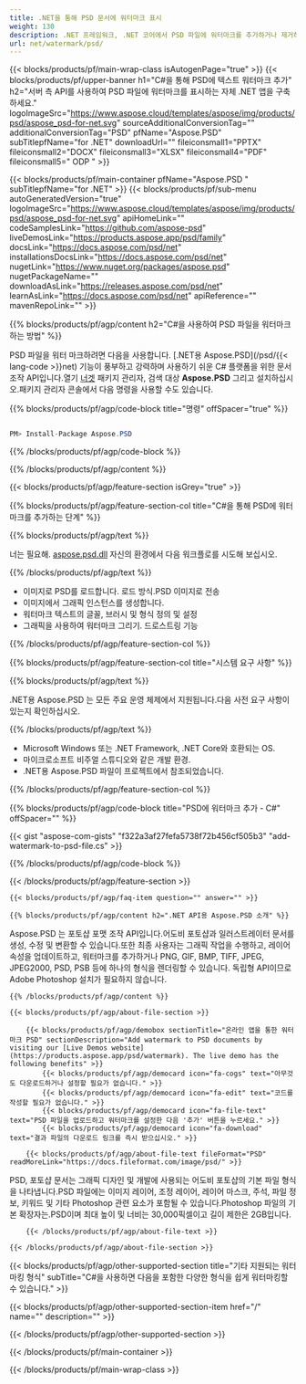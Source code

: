 ```yaml
---
title: .NET을 통해 PSD 문서에 워터마크 표시
weight: 130
description: .NET 프레임워크, .NET 코어에서 PSD 파일에 워터마크를 추가하거나 제거하는 C# 소스 코드입니다.
url: net/watermark/psd/
---
```


{{< blocks/products/pf/main-wrap-class isAutogenPage="true" >}}
{{< blocks/products/pf/upper-banner h1="C#을 통해 PSD에 텍스트 워터마크 추가" h2="서버 측 API를 사용하여 PSD 파일에 워터마크를 표시하는 자체 .NET 앱을 구축하세요." logoImageSrc="https://www.aspose.cloud/templates/aspose/img/products/psd/aspose_psd-for-net.svg" sourceAdditionalConversionTag="" additionalConversionTag="PSD" pfName="Aspose.PSD" subTitlepfName="for .NET" downloadUrl="" fileiconsmall1="PPTX" fileiconsmall2="DOCX" fileiconsmall3="XLSX" fileiconsmall4="PDF" fileiconsmall5=" ODP " >}}

{{< blocks/products/pf/main-container pfName="Aspose.PSD " subTitlepfName="for .NET" >}}
{{< blocks/products/pf/sub-menu autoGeneratedVersion="true" logoImageSrc="https://www.aspose.cloud/templates/aspose/img/products/psd/aspose_psd-for-net.svg" apiHomeLink="" codeSamplesLink="https://github.com/aspose-psd" liveDemosLink="https://products.aspose.app/psd/family" docsLink="https://docs.aspose.com/psd/net" installationsDocsLink="https://docs.aspose.com/psd/net" nugetLink="https://www.nuget.org/packages/aspose.psd" nugetPackageName="" downloadAsLink="https://releases.aspose.com/psd/net" learnAsLink="https://docs.aspose.com/psd/net" apiReference="" mavenRepoLink="" >}}

{{% blocks/products/pf/agp/content h2="C#을 사용하여 PSD 파일을 워터마크하는 방법" %}}

 PSD 파일을 워터 마크하려면 다음을 사용합니다.
 [.NET용 Aspose.PSD](/psd/{{< lang-code >}}net) 
 기능이 풍부하고 강력하며 사용하기 쉬운 C# 플랫폼을 위한 문서 조작 API입니다.열기
 [너겟](https://www.nuget.org/packages/aspose.psd) 
 패키지 관리자, 검색 대상
 **Aspose.PSD** 
 그리고 설치하십시오.패키지 관리자 콘솔에서 다음 명령을 사용할 수도 있습니다.

{{% blocks/products/pf/agp/code-block title="명령" offSpacer="true" %}}

```cs

PM> Install-Package Aspose.PSD

```

{{% /blocks/products/pf/agp/code-block %}}

{{% /blocks/products/pf/agp/content %}}

{{< blocks/products/pf/agp/feature-section isGrey="true" >}}

{{% blocks/products/pf/agp/feature-section-col title="C#을 통해 PSD에 워터마크를 추가하는 단계" %}}

{{% blocks/products/pf/agp/text %}}

 너는 필요해.
 [aspose.psd.dll](https://releases.aspose.com/psd/net) 
 자신의 환경에서 다음 워크플로를 시도해 보십시오.

{{% /blocks/products/pf/agp/text %}}

+ 이미지로 PSD를 로드합니다. 로드 방식.PSD 이미지로 전송
+ 이미지에서 그래픽 인스턴스를 생성합니다.
+ 워터마크 텍스트의 글꼴, 브러시 및 형식 정의 및 설정
+ 그래픽을 사용하여 워터마크 그리기. 드로스트링 기능

{{% /blocks/products/pf/agp/feature-section-col %}}

{{% blocks/products/pf/agp/feature-section-col title="시스템 요구 사항" %}}

{{% blocks/products/pf/agp/text %}}

 .NET용 Aspose.PSD 는 모든 주요 운영 체제에서 지원됩니다.다음 사전 요구 사항이 있는지 확인하십시오.

{{% /blocks/products/pf/agp/text %}}

- Microsoft Windows 또는 .NET Framework, .NET Core와 호환되는 OS.
- 마이크로소프트 비주얼 스튜디오와 같은 개발 환경.
- .NET용 Aspose.PSD 파일이 프로젝트에서 참조되었습니다.

{{% /blocks/products/pf/agp/feature-section-col %}}

{{% blocks/products/pf/agp/code-block title="PSD에 워터마크 추가 - C#" offSpacer="" %}}

{{< gist "aspose-com-gists" "f322a3af27fefa5738f72b456cf505b3" "add-watermark-to-psd-file.cs" >}}

{{% /blocks/products/pf/agp/code-block %}}

{{< /blocks/products/pf/agp/feature-section >}}

    {{< blocks/products/pf/agp/faq-item question="" answer="" >}}
 

<!-- aboutfile Starts -->

    {{% blocks/products/pf/agp/content h2=".NET API용 Aspose.PSD 소개" %}}

 Aspose.PSD 는 포토샵 포맷 조작 API입니다.어도비 포토샵과 일러스트레이터 문서를 생성, 수정 및 변환할 수 있습니다.또한 최종 사용자는 그래픽 작업을 수행하고, 레이어 속성을 업데이트하고, 워터마크를 추가하거나 PNG, GIF, BMP, TIFF, JPEG, JPEG2000, PSD, PSB 등에 하나의 형식을 렌더링할 수 있습니다. 독립형 API이므로 Adobe Photoshop 설치가 필요하지 않습니다. 



    {{% /blocks/products/pf/agp/content %}}

    {{< blocks/products/pf/agp/about-file-section >}}

        {{< blocks/products/pf/agp/demobox sectionTitle="온라인 앱을 통한 워터마크 PSD" sectionDescription="Add watermark to PSD documents by visiting our [Live Demos website](https://products.aspose.app/psd/watermark). The live demo has the following benefits" >}}
            {{< blocks/products/pf/agp/democard icon="fa-cogs" text="아무것도 다운로드하거나 설정할 필요가 없습니다." >}}
            {{< blocks/products/pf/agp/democard icon="fa-edit" text="코드를 작성할 필요가 없습니다." >}}
            {{< blocks/products/pf/agp/democard icon="fa-file-text" text="PSD 파일을 업로드하고 워터마크를 설정한 다음 '추가' 버튼을 누르세요." >}}
            {{< blocks/products/pf/agp/democard icon="fa-download" text="결과 파일의 다운로드 링크를 즉시 받으십시오." >}}

        {{< blocks/products/pf/agp/about-file-text fileFormat="PSD" readMoreLink="https://docs.fileformat.com/image/psd/" >}}
PSD, 포토샵 문서는 그래픽 디자인 및 개발에 사용되는 어도비 포토샵의 기본 파일 형식을 나타냅니다.PSD 파일에는 이미지 레이어, 조정 레이어, 레이어 마스크, 주석, 파일 정보, 키워드 및 기타 Photoshop 관련 요소가 포함될 수 있습니다.Photoshop 파일의 기본 확장자는.PSD이며 최대 높이 및 너비는 30,000픽셀이고 길이 제한은 2GB입니다.

        {{< /blocks/products/pf/agp/about-file-text >}}

    {{< /blocks/products/pf/agp/about-file-section >}}

<!-- aboutfile Ends -->

{{< blocks/products/pf/agp/other-supported-section title="기타 지원되는 워터마킹 형식" subTitle="C#을 사용하면 다음을 포함한 다양한 형식을 쉽게 워터마킹할 수 있습니다." >}}

{{< blocks/products/pf/agp/other-supported-section-item href="/" name="" description="" >}}

{{< /blocks/products/pf/agp/other-supported-section >}}

{{< /blocks/products/pf/main-container >}}
    
{{< /blocks/products/pf/main-wrap-class >}}
